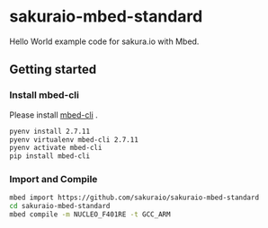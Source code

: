 # sakuraio-mbed-standard

Hello World example code for sakura.io with Mbed.


## Getting started


### Install mbed-cli

Please install [mbed-cli](https://github.com/ARMmbed/mbed-cli) .

```bash
pyenv install 2.7.11
pyenv virtualenv mbed-cli 2.7.11
pyenv activate mbed-cli
pip install mbed-cli
```

### Import and Compile

```bash
mbed import https://github.com/sakuraio/sakuraio-mbed-standard
cd sakuraio-mbed-standard
mbed compile -m NUCLEO_F401RE -t GCC_ARM
```
